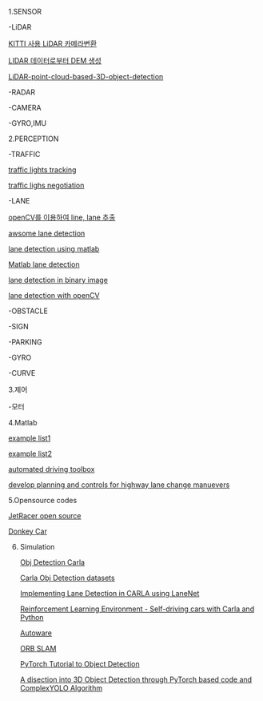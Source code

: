 1.SENSOR

  -LiDAR

  [KITTI 사용 LiDAR 카메라변환](https://darkpgmr.tistory.com/190)

  [LIDAR 데이터로부터 DEM 생성](https://docs.qgis.org/3.34/ko/docs/training_manual/forestry/basic_lidar.html)

  [LiDAR-point-cloud-based-3D-object-detection](https://github.com/RobuRishabh/LiDAR-point-cloud-based-3D-object-detection/blob/main/Project.ipynb)

  -RADAR
    
  -CAMERA
   
  -GYRO,IMU

    

2.PERCEPTION

  -TRAFFIC

  [traffic lights tracking](https://github.com/RomeroRodriguezD/Traffic-Lights-Tracking-and-Color-Detection-OpenCV)

  [traffic lighs negotiation](https://kr.mathworks.com/help/mpc/ug/traffic-light-negotiation.html)
  
  -LANE

  [openCV를 이용하여 line, lane 추출](https://soheeeep.tistory.com/16)

  [awsome lane detection](https://docs.qgis.org/3.34/ko/docs/training_manual/forestry/basic_lidar.html)

  [lane detection using matlab](https://github.com/ysshah95/Lane-Detection-using-MATLAB)

  [Matlab lane detection](https://kr.mathworks.com/help/hdlcoder/ug/lane-detection.html)

  [lane detection in binary image](https://stackoverflow.com/questions/43794478/lane-detection-in-a-binary-image-formed-by-cloud-points)

  [lane detection with openCV](https://medium.com/@mrhwick/simple-lane-detection-with-opencv-bfeb6ae54ec0)

  -OBSTACLE
 
  -SIGN
    
  -PARKING
 
  -GYRO
  
  -CURVE
  
3.제어

  -모터

4.Matlab

[example list1](https://kr.mathworks.com/help/driving/examples.html?category=planning-and-control&exampleproduct=all)

[example list2](https://kr.mathworks.com/help/driving/examples.html?category=detection-and-tracking&s_tid=CRUX_topnav)

[automated driving toolbox](https://kr.mathworks.com/products/automated-driving.html)

[develop planning and controls for highway lane change manuevers](https://kr.mathworks.com/videos/develop-planning-and-controls-for-highway-lane-change-maneuvers-1593449190848.html)



5.Opensource codes

  [JetRacer open source](https://github.com/NVIDIA-AI-IOT/jetracer)
  
  [Donkey Car](https://docs.donkeycar.com/)

6. Simulation
   
   [Obj Detection Carla](https://github.com/stemsgrpy/Object-Detection-for-CARLA-Driving-Simulator-by-using-YOLOv4)
   
   [Carla Obj Detection datasets](https://github.com/DanielHfnr/Carla-Object-Detection-Dataset)
   
   [Implementing Lane Detection in CARLA using LaneNet](https://medium.com/@diazoangga/implementing-lane-detection-in-carla-using-lanenet-330d8fd8720c)
   
   [Reinforcement Learning Environment - Self-driving cars with Carla and Python](https://pythonprogramming.net/reinforcement-learning-environment-self-driving-autonomous-cars-carla-python/)
   
   [Autoware](https://github.com/autowarefoundation/autoware)
   
   [ORB SLAM](https://github.com/raulmur/ORB_SLAM)

   [PyTorch Tutorial to Object Detection](https://github.com/sgrvinod/a-PyTorch-Tutorial-to-Object-Detection/tree/master)
   
   [A disection into 3D Object Detection through PyTorch based code and ComplexYOLO Algorithm](https://medium.com/@abdulhaq.ah/a-disection-into-3d-object-detection-through-pytorch-based-code-and-complexyolo-algorithm-d45cceab4570)
